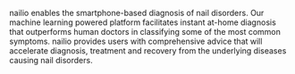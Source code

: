 nailio enables the smartphone-based diagnosis of nail disorders. Our machine learning powered platform facilitates instant at-home diagnosis that outperforms human doctors in classifying some of the most common symptoms. nailio provides users with comprehensive advice that will accelerate diagnosis, treatment and recovery from the underlying diseases causing nail disorders.
